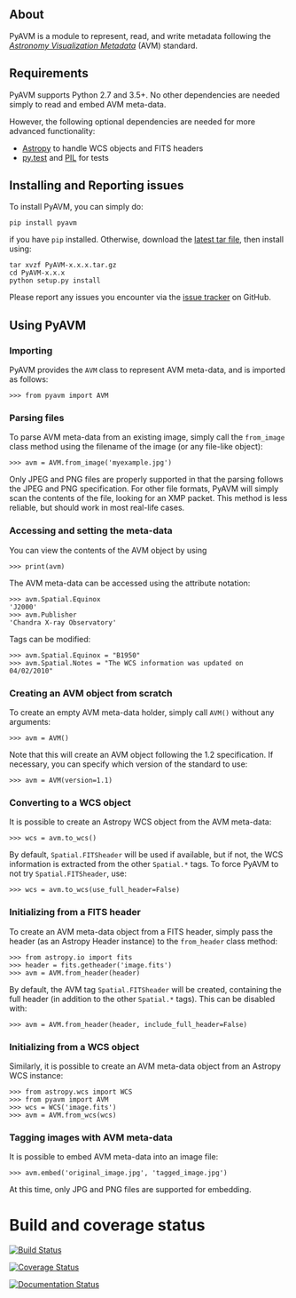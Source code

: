 About
-----

PyAVM is a module to represent, read, and write metadata following the
[*Astronomy Visualization Metadata*](http://www.virtualastronomy.org/avm_metadata.php)
(AVM) standard.

Requirements
------------

PyAVM supports Python 2.7 and 3.5+. No other dependencies are
needed simply to read and embed AVM meta-data.

However, the following optional dependencies are needed for more advanced
functionality:

* [Astropy](http://www.astropy.org) to handle WCS objects and FITS headers
* [py.test](http://www.pytest.org) and
  [PIL](http://www.pythonware.com/products/pil/) for tests

Installing and Reporting issues
-------------------------------

To install PyAVM, you can simply do:

    pip install pyavm

if you have ``pip`` installed. Otherwise, download the
[latest tar file](https://pypi.python.org/pypi/PyAVM/), then install using:

    tar xvzf PyAVM-x.x.x.tar.gz
    cd PyAVM-x.x.x
    python setup.py install

Please report any issues you encounter via the
[issue tracker](https://github.com/astrofrog/pyavm/issues) on GitHub.

Using PyAVM
-----------

### Importing

PyAVM provides the ``AVM`` class to represent AVM meta-data, and is imported as follows:

    >>> from pyavm import AVM

### Parsing files

To parse AVM meta-data from an existing image, simply call the ``from_image``
class method using the filename of the image (or any file-like object):

    >>> avm = AVM.from_image('myexample.jpg')

Only JPEG and PNG files are properly supported in that the parsing follows the
JPEG and PNG specification. For other file formats, PyAVM will simply scan the
contents of the file, looking for an XMP packet. This method is less reliable,
but should work in most real-life cases.

### Accessing and setting the meta-data

You can view the contents of the AVM object by using

    >>> print(avm)

The AVM meta-data can be accessed using the attribute notation:

    >>> avm.Spatial.Equinox
    'J2000'
    >>> avm.Publisher
    'Chandra X-ray Observatory'

Tags can be modified:

    >>> avm.Spatial.Equinox = "B1950"
    >>> avm.Spatial.Notes = "The WCS information was updated on 04/02/2010"

### Creating an AVM object from scratch

To create an empty AVM meta-data holder, simply call ``AVM()`` without any
arguments:

    >>> avm = AVM()

Note that this will create an AVM object following the 1.2 specification. If necessary, you can specify which version of the standard to use:

    >>> avm = AVM(version=1.1)

### Converting to a WCS object

It is possible to create an Astropy WCS object from the AVM meta-data:

    >>> wcs = avm.to_wcs()

By default, ``Spatial.FITSheader`` will be used if available, but if not, the WCS
information is extracted from the other ``Spatial.*`` tags. To force PyAVM to not
try ``Spatial.FITSheader``, use:

    >>> wcs = avm.to_wcs(use_full_header=False)

### Initializing from a FITS header

To create an AVM meta-data object from a FITS header, simply pass the header
(as an Astropy Header instance) to the ``from_header`` class method:

    >>> from astropy.io import fits
    >>> header = fits.getheader('image.fits')
    >>> avm = AVM.from_header(header)

By default, the AVM tag ``Spatial.FITSheader`` will be created, containing the
full header (in addition to the other ``Spatial.*`` tags). This can be
disabled with:

    >>> avm = AVM.from_header(header, include_full_header=False)

### Initializing from a WCS object

Similarly, it is possible to create an AVM meta-data object from an Astropy WCS instance:

    >>> from astropy.wcs import WCS
    >>> from pyavm import AVM
    >>> wcs = WCS('image.fits')
    >>> avm = AVM.from_wcs(wcs)

### Tagging images with AVM meta-data

It is possible to embed AVM meta-data into an image file:

    >>> avm.embed('original_image.jpg', 'tagged_image.jpg')

At this time, only JPG and PNG files are supported for embedding.

Build and coverage status
=========================

[![Build Status](https://travis-ci.org/astrofrog/pyavm.png?branch=master)](https://travis-ci.org/astrofrog/pyavm)

[![Coverage Status](https://coveralls.io/repos/astrofrog/pyavm/badge.png?branch=master)](https://coveralls.io/r/astrofrog/pyavm?branch=master)

[![Documentation Status](https://readthedocs.org/projects/pyavm/badge/?version=latest)](https://readthedocs.org/projects/pyavm/?badge=latest)

